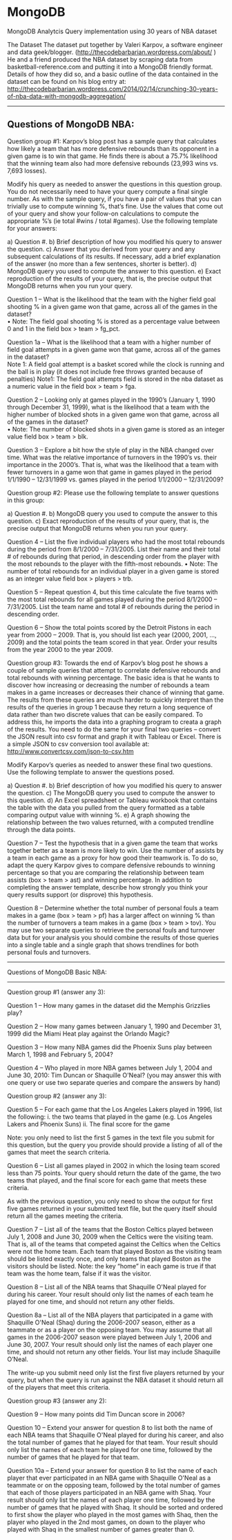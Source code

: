 MongoDB
=======

MongoDB Analytcis Query implementation using 30 years of NBA dataset

The Dataset
The  dataset put together by Valeri Karpov, a software engineer and data geek/blogger.  (http://thecodebarbarian.wordpress.com/about/ ) He and a friend produced the NBA dataset by scraping data from basketball-reference.com and putting it into a MongoDB friendly format. Details of how they did so, and a basic outline of the data contained in the dataset can be found on his blog entry at:
http://thecodebarbarian.wordpress.com/2014/02/14/crunching-30-years-of-nba-data-with-mongodb-aggregation/

------------------------
Questions of MongoDB NBA:
-------------------------

Question group #1:
Karpov’s blog post has a sample query that calculates how likely a team that has more defensive rebounds than its opponent in a given game is to win that game. He finds there is about a 75.7% likelihood that the winning team also had more defensive rebounds (23,993 wins vs. 7,693 losses).

Modify his query as needed to answer the questions in this question group. You do not necessarily need to have your query compute a final single number. As with the sample query, if you have a pair of values that you can trivially use to compute winning %, that’s fine. Use the values that come out of your query and show your follow-on calculations to compute the appropriate %’s (ie total #wins / total #games). Use the following template for your answers:

a)	Question #.
b)	Brief description of how you modified his query to answer the question.
c)	Answer that you derived from your query and any subsequent calculations of its results. If necessary, add a brief explanation of the answer (no more than a few sentences, shorter is better).
d)	MongoDB query you used to compute the answer to this question.
e)	Exact reproduction of the results of your query, that is, the precise output that MongoDB returns when you run your query. 

Question 1 – What is the likelihood that the team with the higher field goal shooting % in a given game won that game, across all of the games in the dataset?  
•	Note: The field goal shooting % is stored as a percentage value between 0 and 1 in the field box > team > fg_pct.

Question 1a – What is the likelihood that a team with a higher number of field goal attempts in a given game won that game, across all of the games in the dataset?  
Note 1: A field goal attempt is a basket scored while the clock is running and the ball is in play (it does not include free throws granted because of penalties)
Note1: The field goal attempts field is stored in the nba dataset as a numeric value in the field box > team > fga.


Question 2 – Looking only at games played in the 1990’s (January 1, 1990 through December 31, 1999), what is the likelihood that a team with the higher number of blocked shots in a given game won that game, across all of the games in the dataset?  
•	Note: The number of blocked shots in a given game is stored as an integer value field box > team > blk.


Question 3 – Explore a bit how the style of play in the NBA changed over time. What was the relative importance of turnovers in the 1990’s vs. their importance in the 2000’s. That is, what was the likelihood that a team with fewer turnovers in a game won that game in games played in the period 1/1/1990 – 12/31/1999 vs. games played in the period 1/1/2000 – 12/31/2009?


Question group #2:
Please use the following template to answer questions in this group:

a)	Question #.
b)	MongoDB query you used to compute the answer to this question.
c)	Exact reproduction of the results of your query, that is, the precise output that MongoDB returns when you run your query. 

Question 4 – List the five individual players who had the most total rebounds  during the period from 8/1/2000 – 7/31/2005. List their name and their total # of rebounds during that period, in descending order from the player with the most rebounds to the player with the fifth-most rebounds.
•	Note: The number of total rebounds for an individual player in a given game is stored as an integer value field box > players > trb.


Question 5 – Repeat question 4, but this time calculate the five teams with the most total rebounds for all games played during the period 8/1/2000 – 7/31/2005. List the team name and total # of rebounds during the period in descending order.

Question 6 – Show the total points scored by the Detroit Pistons in each year from 2000 – 2009.  That is, you should list each year (2000, 2001, …, 2009) and the total points the team scored in that year. Order your results from the year 2000 to the year 2009.


Question group #3:
Towards the end of Karpov’s blog post he shows a couple of sample queries that attempt to correlate defensive rebounds and total rebounds with winning percentage. The basic idea is that he wants to discover how increasing or decreasing the number of rebounds a team makes in a game increases or decreases their chance of winning that game. The results from these queries are much harder to quickly interpret than the results of the queries in group 1 because they return a long sequence of data rather than two discrete values that can be easily compared. To address this, he imports the data into a graphing program to creata a graph of the results. You need to do the same for your final two queries – convert the JSON result into csv format and graph it with Tableau or Excel. There is a simple JSON to csv conversion tool available at: http://www.convertcsv.com/json-to-csv.htm 

Modify Karpov’s queries as needed to answer these final two questions. Use the following template to answer the questions posed.

a)	Question #.
b)	Brief description of how you modified his query to answer the question.
c)	The MongoDB query you used to compute the answer to this question.
d)	An Excel spreadsheet or Tableau workbook that contains the table with the data you pulled from the query formatted as a table comparing output value with winning %.
e)	A graph showing the relationship between the two values returned, with a computed trendline through the data points.
	
Question 7 – Test the hypothesis that in a given game the team that works together better as a team is more likely to win. Use the number of assists by a team in each game as a proxy for how good their teamwork is. To do so, adapt the query Karpov gives to compare defensive rebounds to winning percentage so that you are comparing the relationship between team assists (box > team > ast) and winning percentage. In addition to completing the answer template, describe how strongly you think your query results support (or disprove) this hypothesis.

Question 8 – Determine whether the total number of personal fouls a team makes in a game (box > team > pf) has a larger affect on winning % than the number of turnovers a team makes in a game (box > team > tov). You may use two separate queries to retrieve the personal fouls and turnover data but for your analysis you should combine the results of those queries into a single table and a single graph that shows trendlines for both personal fouls and turnovers.

-----------------------------

Questions of MongoDB Basic NBA:

-----------------------------

Question group #1 (answer any 3):

Question 1 – How many games in the dataset did the Memphis Grizzlies play?

Question 2 – How many games between January 1, 1990 and December 31, 1999 did the Miami Heat play against the Orlando Magic?  

Question 3 – How many NBA games did the Phoenix Suns play between March 1, 1998 and February 5, 2004?

Question 4 – Who played in more NBA games between July 1, 2004 and June 30, 2010: Tim Duncan or Shaquille O'Neal? (you may answer this with one query or use two separate queries and compare the answers by hand)


Question group #2 (answer any 3):

Question 5 – For each game that the Los Angeles Lakers played in 1996, list the following: 
i. the two teams that played in the game (e.g. Los Angeles Lakers and Phoenix Suns)
ii. The final score for the game

Note: you only need to list the first 5 games in the text file you submit for this question, but the query you provide should provide a listing of all of the games that meet the search criteria.


Question 6 – List all games played in 2002 in which the losing team scored less than 75 points. Your query should return the date of the game, the two teams that played, and the final score for each game that meets these criteria. 

As with the previous question, you only need to show the output for first five games returned in your submitted text file, but the query itself should return all the games meeting the criteria.


Question 7 – List all of the teams that the Boston Celtics played between July 1, 2008 and June 30, 2009 when the Celtics were the visiting team. That is, all of the teams that competed against the Celtics when the Celtics were not the home team. Each team that played Boston as the visiting team should be listed exactly once, and only teams that played Boston as the visitors should be listed. Note: the key “home” in each game is true if that team was the home team, false if it was the visitor.

Question 8 – List all of the NBA teams that Shaquille O'Neal played for during his career. Your result should only list the names of each team he played for one time, and should not return any other fields. 

Question 8a – List all of the NBA players that participated in a game with Shaquille O'Neal (Shaq) during the 2006-2007 season, either as a teammate or as a player on the opposing team. You may assume that all games in the 2006-2007 season were played between July 1, 2006 and June 30, 2007. Your result should only list the names of each player one time, and should not return any other fields. Your list may include Shaquille O’Neal. 

The write-up you submit need only list the first five players returned by your query, but when the query is run against the NBA dataset it should return all of the players that meet this criteria. 


Question group #3 (answer any 2):

Question 9 – How many points did Tim Duncan score in 2006?

Question 10 – Extend your answer for question 8 to list both the name of each NBA teams that Shaquille O'Neal played for during his career, and also the total number of games that he played for that team. Your result should only list the names of each team he played for one time, followed by the number of games that he played for that team. 

Question 10a – Extend your answer for question 8 to list the name of each player that ever participated in an NBA game with Shaquille O'Neal as a teammate or on the opposing team, followed by the total number of games that each of those players participated in an NBA game with Shaq. Your result should only list the names of each player one time, followed by the number of games that he played with Shaq. It should be sorted and ordered to first show the player who played in the most games with Shaq, then the player who played in the 2nd most games, on down to the player who played with Shaq in the smallest number of games greater than 0.

